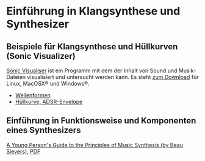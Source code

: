 # Einführung in Klangsynthese und Synthesizer

## Beispiele für Klangsynthese und Hüllkurven (Sonic Visualizer)

[Sonic Visualiser](http://sonicvisualiser.org/) ist ein Programm mit dem der Inhalt von Sound und Musik-Dateien visualisiert und untersucht werden kann. Es steht [zum Download](http://sonicvisualiser.org/download.html) für Linux, MacOSX® und Windows®.

* [Wellenformen](https://github.com/mbutz/sonicpi-leuphana-ws1617/tree/master/session-02/sonic-visualizer/wave-forms)
* [Hüllkurve, ADSR-Envelope](https://github.com/mbutz/sonicpi-leuphana-ws1617/tree/master/session-02/sonic-visualizer/adsr)

## Einführung in Funktionsweise und Komponenten eines Synthesizers

[A Young Person's Guide to the Principles of Music Synthesis (by Beau Sievers)](http://beausievers.com/synth/synthbasics/), [PDF](https://github.com/mbutz/sonicpi-leuphana-ws1617/blob/master/session-02/Synthesis-Basics.pdf)


